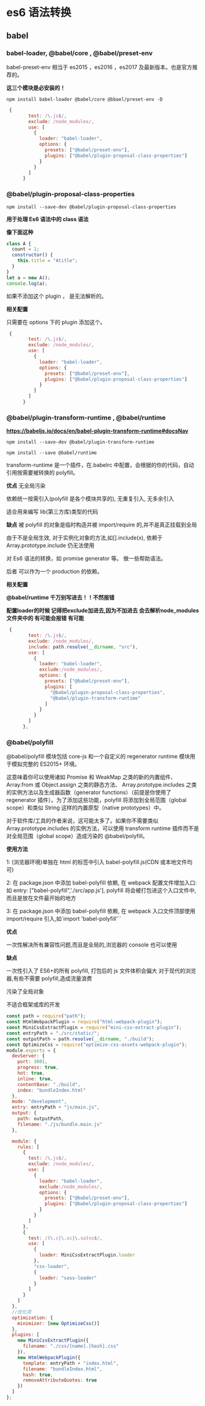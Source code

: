 # es6 语法转换

## babel

### babel-loader, @babel/core , @babel/preset-env

babel-preset-env 相当于 es2015 ，es2016 ，es2017 及最新版本。也是官方推荐的。

**这三个模块是必安装的！**

`npm install babel-loader @babel/core @bbael/preset-env -D`

```javascript
 {
        test: /\.js$/,
        exclude: /node_modules/,
        use: [
          {
            loader: "babel-loader",
            options: {
              presets: ["@babel/preset-env"],
              plugins: ["@babel/plugin-proposal-class-properties"]
            }
          }
        ]
      }
```

### @babel/plugin-proposal-class-properties

`npm install --save-dev @babel/plugin-proposal-class-properties`

**用于处理 Es6 语法中的 class 语法**

**像下面这种**

```javascript
class A {
  count = 1;
  constructor() {
    this.title = "Atitle";
  }
}
let a = new A();
console.log(a);
```

如果不添加这个 plugin ， 是无法解析的。

**相关配置**

只需要在 options 下的 plugin 添加这个。

```javascript
 {
        test: /\.js$/,
        exclude: /node_modules/,
        use: [
          {
            loader: "babel-loader",
            options: {
              presets: ["@babel/preset-env"],
              plugins: ["@babel/plugin-proposal-class-properties"]
            }
          }
        ]
      }
```

### @babel/plugin-transform-runtime , @babel/runtime

**https://babeljs.io/docs/en/babel-plugin-transform-runtime#docsNav**

`npm install --save-dev @babel/plugin-transform-runtime`

`npm install --save @babel/runtime`

transform-runtime 是一个插件，在.babelrc 中配置，会根据的你的代码，自动引用按需要被转换的 polyfill。

**优点**
无全局污染

依赖统一按需引入(polyfill 是各个模块共享的), 无重复引入, 无多余引入

适合用来编写 lib(第三方库)类型的代码

**缺点**
被 polyfill 的对象是临时构造并被 import/require 的,并不是真正挂载到全局

由于不是全局生效, 对于实例化对象的方法,如[].include(x), 依赖于 Array.prototype.include 仍无法使用

对 Es6 语法的转换，如 promise generator 等。 做一些帮助语法。

后者 可以作为一个 production 的依赖。

**相关配置**

**@babel/runtime 千万别写进去！！不然报错**

**配置loader的时候  记得把exclude加进去,因为不加进去 会去解析node_modules文件夹中的 有可能会报错 有可能**


```javascript
 {
        test: /\.js$/,
        exclude: /node_modules/,
        include: path.resolve(__dirname, "src"),
        use: [
          {
            loader: "babel-loader",
            exclude:/node_modules/,
            options: {
              presets: ["@babel/preset-env"],
              plugins: [
                "@babel/plugin-proposal-class-properties",
                "@babel/plugin-transform-runtime"
              ]
            }
          }
        ]
      },
```

### @babel/polyfill

@babel/polyfill 模块包括 core-js 和一个自定义的 regenerator runtime 模块用于模拟完整的 ES2015+ 环境。

这意味着你可以使用诸如 Promise 和 WeakMap 之类的新的内置组件、 Array.from 或 Object.assign 之类的静态方法、 Array.prototype.includes 之类的实例方法以及生成器函数（generator functions）（前提是你使用了 regenerator 插件）。为了添加这些功能，polyfill 将添加到全局范围（global scope）和类似 String 这样的内置原型（native prototypes）中。

对于软件库/工具的作者来说，这可能太多了。如果你不需要类似 Array.prototype.includes 的实例方法，可以使用 transform runtime 插件而不是对全局范围（global scope）造成污染的 @babel/polyfill。

**使用方法**

1: (浏览器环境)单独在 html 的<head>标签中引入 babel-polyfill.js(CDN 或本地文件均可)

2: 在 package.json 中添加 babel-polyfill 依赖, 在 webpack 配置文件增加入口: 如 entry: ["babel-polyfill",'./src/app.js'], polyfill 将会被打包进这个入口文件中, 而且是放在文件最开始的地方

3: 在 package.json 中添加 babel-polyfill 依赖, 在 webpack 入口文件顶部使用 import/require 引入,如`import 'babel-polyfill'``

**优点**

一次性解决所有兼容性问题,而且是全局的,浏览器的 console 也可以使用

**缺点**

一次性引入了 ES6+的所有 polyfill, 打包后的 js 文件体积会偏大
对于现代的浏览器,有些不需要 polyfill,造成流量浪费

污染了全局对象

不适合框架或库的开发

```javascript
const path = require("path");
const HtmlWebpackPlugin = require("html-webpack-plugin");
const MiniCssExtractPlugin = require("mini-css-extract-plugin");
const entryPath = "./src/static/";
const outputPath = path.resolve(__dirname, "./build");
const OptimizeCss = require("optimize-css-assets-webpack-plugin");
module.exports = {
  devServer: {
    port: 3001,
    progress: true,
    hot: true,
    inline: true,
    contentBase: "./build",
    index: "bundleIndex.html"
  },
  mode: "development",
  entry: entryPath + "js/main.js",
  output: {
    path: outputPath,
    filename: "./js/bundle.main.js"
  },

  module: {
    rules: [
      {
        test: /\.js$/,
        exclude: /node_modules/,
        use: [
          {
            loader: "babel-loader",
            exclude:/node_modules/,
            options: {
              presets: ["@babel/preset-env"],
              plugins: ["@babel/plugin-proposal-class-properties"]
            }
          }
        ]
      },
      {
        test: /(\.c|\.sc|\.sa)ss$/,
        use: [
          {
            loader: MiniCssExtractPlugin.loader
          },
          "css-loader",
          {
            loader: "sass-loader"
          }
        ]
      }
    ]
  },
  //优化项
  optimization: {
    minimizer: [new OptimizeCss()]
  },
  plugins: [
    new MiniCssExtractPlugin({
      filename: "./css/[name].[hash].css"
    }),
    new HtmlWebpackPlugin({
      template: entryPath + "index.html",
      filename: "bundleIndex.html",
      hash: true,
      removeAttributeQuotes: true
    })
  ]
};
```
